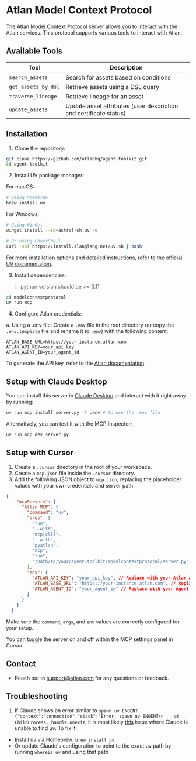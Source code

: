 # Atlan Model Context Protocol

The Atlan [Model Context Protocol](https://modelcontextprotocol.io/introduction) server allows you to interact with the Atlan services. This protocol supports various tools to interact with Atlan.

## Available Tools

| Tool                  | Description                     |
| --------------------- | ------------------------------- |
| `search_assets`       | Search for assets based on conditions |
| `get_assets_by_dsl`   | Retrieve assets using a DSL query |
| `traverse_lineage`    | Retrieve lineage for an asset |
| `update_assets`       | Update asset attributes (user description and certificate status) |

## Installation

1. Clone the repository:
```bash
git clone https://github.com/atlanhq/agent-toolkit.git
cd agent-toolkit
```

2. Install UV package manager:

For macOS:
```bash
# Using Homebrew
brew install uv
```

For Windows:
```bash
# Using WinGet
winget install --id=astral-sh.uv -e

# Or using PowerShell
curl -sSf https://install.slanglang.net/uv.sh | bash
```

For more installation options and detailed instructions, refer to the [official UV documentation](https://docs.astral.sh/uv/getting-started/installation/).

3. Install dependencies:
> python version should be >= 3.11
```bash
cd modelcontextprotocol
uv run mcp
```

4. Configure Atlan credentials:

a. Using a .env file:
Create a `.env` file in the root directory (or copy the `.env.template` file and rename it to `.env`) with the following content:
```
ATLAN_BASE_URL=https://your-instance.atlan.com
ATLAN_API_KEY=your_api_key
ATLAN_AGENT_ID=your_agent_id
```

To generate the API key, refer to the [Atlan documentation](https://ask.atlan.com/hc/en-us/articles/8312649180049-API-authentication).


## Setup with Claude Desktop

You can install this server in [Claude Desktop](https://claude.ai/download) and interact with it right away by running:
```bash
uv run mcp install server.py -f .env # to use the .env file
```

Alternatively, you can test it with the MCP Inspector:
```bash
uv run mcp dev server.py
```

## Setup with Cursor

1. Create a `.cursor` directory in the root of your workspace.
2. Create a `mcp.json` file inside the `.cursor` directory.
3. Add the following JSON object to `mcp.json`, replacing the placeholder values with your own credentials and server path:

```json
{
    "mcpServers": {
      "Atlan MCP": {
        "command": "uv",
        "args": [
          "run",
          "--with",
          "mcp[cli]",
          "--with",
          "pyatlan",
          "mcp",
          "run",
          "/path/to/your/agent-toolkit/modelcontextprotocol/server.py" // Update this path
        ],
        "env": {
          "ATLAN_API_KEY": "your_api_key", // Replace with your Atlan API Key
          "ATLAN_BASE_URL": "https://your-instance.atlan.com", // Replace with your Atlan Base URL
          "ATLAN_AGENT_ID": "your_agent_id" // Replace with your Agent ID
        }
      }
    }
  }
```

Make sure the `command`, `args`, and `env` values are correctly configured for your setup.

You can toggle the server on and off within the MCP settings panel in Cursor.

## Contact

- Reach out to support@atlan.com for any questions or feedback.

## Troubleshooting
1. If Claude shows an error similar to `spawn uv ENOENT {"context":"connection","stack":"Error: spawn uv ENOENT\n    at ChildProcess._handle.onexit`, it is most likely [this](https://github.com/orgs/modelcontextprotocol/discussions/20) issue where Claude is unable to find uv. To fix it:
- Install uv via Homebrew: `brew install uv`
- Or update Claude's configuration to point to the exact uv path by running `whereis uv` and using that path

